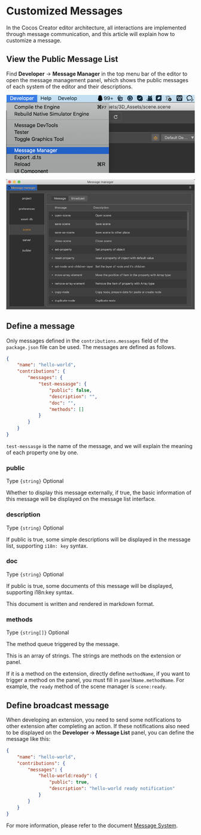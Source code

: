 # Customized Messages

In the Cocos Creator editor architecture, all interactions are implemented through message communication, and this article will explain how to customize a message.

## View the Public Message List

Find **Developer** -> **Message Manager** in the top menu bar of the editor to open the message management panel, which shows the public messages of each system of the editor and their descriptions.

![extension-message-mgr-menu](./image/extension-message-mgr-menu.png)

![extension-message-mgr-panel](./image/extension-message-mgr-panel.png)

## Define a message

Only messages defined in the `contributions.messages` field of the `package.json` file can be used. The messages are defined as follows.

```json
{
    "name": "hello-world",
    "contributions": {
        "messages": {
            "test-messasge": {
                "public": false,
                "description": "",
                "doc": "",
                "methods": []
            }
        }
    }
}
```

`test-messasge` is the name of the message, and we will explain the meaning of each property one by one.

### public

Type `{string}` Optional

Whether to display this message externally, if true, the basic information of this message will be displayed on the message list interface.

### description

Type `{string}` Optional

If public is true, some simple descriptions will be displayed in the message list, supporting `i18n: key` syntax.

### doc

Type `{string}` Optional

If public is true, some documents of this message will be displayed, supporting i18n:key syntax.

This document is written and rendered in markdown format.

### methods

Type `{string[]}` Optional

The method queue triggered by the message.

This is an array of strings. The strings are methods on the extension or panel.

If it is a method on the extension, directly define `methodName`, if you want to trigger a method on the panel, you must fill in `panelName.methodName`. For example, the `ready` method of the scene manager is `scene:ready`.

## Define broadcast message

When developing an extension, you need to send some notifications to other extension after completing an action. If these notifications also need to be displayed on the **Developer -> Message List** panel, you can define the message like this:

```json
{
    "name": "hello-world",
    "contributions": {
        "messages": {
            "hello-world:ready": {
                "public": true,
                "description": "hello-world ready notification"
            }
        }
    }
}
```

For more information, please refer to the document [Message System](./messages.md).
